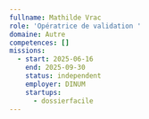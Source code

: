 ```yaml
---
fullname: Mathilde Vrac
role: 'Opératrice de validation '
domaine: Autre
competences: []
missions:
  - start: 2025-06-16
    end: 2025-09-30
    status: independent
    employer: DINUM
    startups:
      - dossierfacile
---
```

